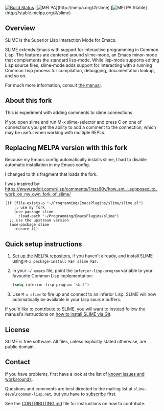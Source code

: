 [![Build Status](https://github.com/slime/slime/workflows/CI/badge.svg)](https://github.com/slime/slime/actions)
[![MELPA](http://melpa.org/packages/slime-badge.svg?)](http://melpa.org/#/slime) [![MELPA Stable](http://stable.melpa.org/packages/slime-badge.svg?)](http://stable.melpa.org/#/slime)

Overview
--------

SLIME is the Superior Lisp Interaction Mode for Emacs.

SLIME extends Emacs with support for interactive programming in Common
Lisp. The features are centered around slime-mode, an Emacs minor-mode that
complements the standard lisp-mode. While lisp-mode supports editing Lisp
source files, slime-mode adds support for interacting with a running Common
Lisp process for compilation, debugging, documentation lookup, and so on.

For much more information, consult [the manual][1].


About this fork
---------------
This is experiment with adding comments to slime connections.

If you open slime and run M-x slime-selector
and press C on one of connections you get the ability to add a comment to the
connection, which may be useful when working with multiple REPLs.

Replacing MELPA version with this fork
--------------------------------------
Because my Emacs config automatically installs slime, I had to disable automatic
installation in my Emacs config.


I changed to this fragment that loads the fork.

I was inspired by:
https://www.reddit.com/r/lisp/comments/1mzs90y/how_am_i_supposed_to_work_on_my_own_fork_of_slime/


```
(if (file-exists-p "~/Programming/EmacsPlugins/slime/slime.el")
    ;; use my fork
    (use-package slime
      :load-path "~/Programming/EmacsPlugins/slime")
  ;; use the upstream version
  (use-package slime
    :ensure t))
```

Quick setup instructions
------------------------

  1. [Set up the MELPA repository][2], if you haven't already, and install
     SLIME using `M-x package-install RET slime RET`.

  2. In your `~/.emacs` file, point the `inferior-lisp-program`
     variable to your favourite Common Lisp implementation:

     ```el
     (setq inferior-lisp-program "sbcl")
     ```

  3. Use `M-x slime` to fire up and connect to an inferior Lisp. SLIME will
     now automatically be available in your Lisp source buffers.

If you'd like to contribute to SLIME, you will want to instead follow
the manual's instructions on [how to install SLIME via Git][7].


License
-------

SLIME is free software. All files, unless explicitly stated otherwise, are
public domain.


Contact
-------

If you have problems, first have a look at the list of
[known issues and workarounds][6].

Questions and comments are best directed to the mailing list at
`slime-devel@common-lisp.net`, but you have to [subscribe][3] first.

See the [CONTRIBUTING.md][5] file for instructions on how to contribute.




[1]: http://common-lisp.net/project/slime/doc/html/
[2]: http://melpa.org/#/getting-started
[3]: http://www.common-lisp.net/project/slime/#mailinglist
[5]: https://github.com/slime/slime/blob/master/CONTRIBUTING.md
[6]: https://github.com/slime/slime/issues?labels=workaround&state=closed
[7]: http://common-lisp.net/project/slime/doc/html/Installation.html#Installing-from-Git

